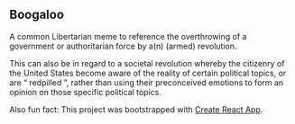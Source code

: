 ## Boogaloo

A common Libertarian meme to reference the overthrowing of a government or authoritarian force by a(n) (armed) revolution.

This can also be in regard to a societal revolution whereby the citizenry of the United States become aware of the reality of certain political topics, or are “ redpilled ”, rather than using their preconceived emotions to form an opinion on those specific political topics.

Also fun fact: This project was bootstrapped with [Create React App](https://github.com/facebook/create-react-app).
